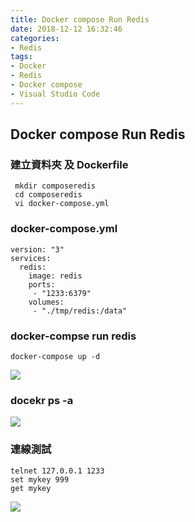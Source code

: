 ```yaml
---
title: Docker compose Run Redis
date: 2018-12-12 16:32:46
categories:
- Redis
tags:
- Docker
- Redis
- Docker compose
- Visual Studio Code
---
```


## Docker compose Run Redis

### 建立資料夾 及 Dockerfile 

```
 mkdir composeredis
 cd composeredis
 vi docker-compose.yml
```
### docker-compose.yml

```
version: "3"
services:
  redis:
    image: redis
    ports: 
     - "1233:6379"
    volumes: 
     - "./tmp/redis:/data"
```
### docker-compse run redis
```
docker-compose up -d
```
![](https://i.imgur.com/fzhLCey.png)

### docekr ps -a
![](https://i.imgur.com/oCA5fVw.png)

### 連線測試

```
telnet 127.0.0.1 1233
set mykey 999
get mykey 
```
![](https://i.imgur.com/zz3UsVZ.png)